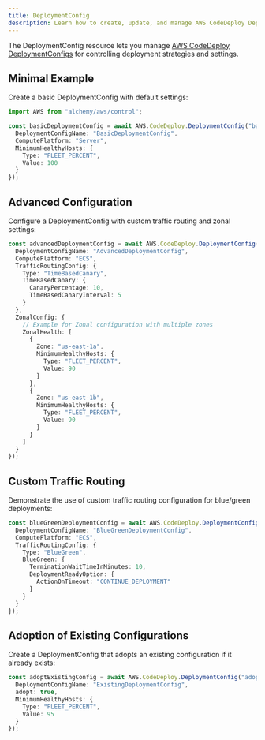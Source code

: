 ```yaml
---
title: DeploymentConfig
description: Learn how to create, update, and manage AWS CodeDeploy DeploymentConfigs using Alchemy Cloud Control.
---
```


The DeploymentConfig resource lets you manage [AWS CodeDeploy DeploymentConfigs](https://docs.aws.amazon.com/codedeploy/latest/userguide/) for controlling deployment strategies and settings.

## Minimal Example

Create a basic DeploymentConfig with default settings:

```ts
import AWS from "alchemy/aws/control";

const basicDeploymentConfig = await AWS.CodeDeploy.DeploymentConfig("basicDeploymentConfig", {
  DeploymentConfigName: "BasicDeploymentConfig",
  ComputePlatform: "Server",
  MinimumHealthyHosts: {
    Type: "FLEET_PERCENT",
    Value: 100
  }
});
```

## Advanced Configuration

Configure a DeploymentConfig with custom traffic routing and zonal settings:

```ts
const advancedDeploymentConfig = await AWS.CodeDeploy.DeploymentConfig("advancedDeploymentConfig", {
  DeploymentConfigName: "AdvancedDeploymentConfig",
  ComputePlatform: "ECS",
  TrafficRoutingConfig: {
    Type: "TimeBasedCanary",
    TimeBasedCanary: {
      CanaryPercentage: 10,
      TimeBasedCanaryInterval: 5
    }
  },
  ZonalConfig: {
    // Example for Zonal configuration with multiple zones
    ZonalHealth: [
      {
        Zone: "us-east-1a",
        MinimumHealthyHosts: {
          Type: "FLEET_PERCENT",
          Value: 90
        }
      },
      {
        Zone: "us-east-1b",
        MinimumHealthyHosts: {
          Type: "FLEET_PERCENT",
          Value: 90
        }
      }
    ]
  }
});
```

## Custom Traffic Routing

Demonstrate the use of custom traffic routing configuration for blue/green deployments:

```ts
const blueGreenDeploymentConfig = await AWS.CodeDeploy.DeploymentConfig("blueGreenDeploymentConfig", {
  DeploymentConfigName: "BlueGreenDeploymentConfig",
  ComputePlatform: "ECS",
  TrafficRoutingConfig: {
    Type: "BlueGreen",
    BlueGreen: {
      TerminationWaitTimeInMinutes: 10,
      DeploymentReadyOption: {
        ActionOnTimeout: "CONTINUE_DEPLOYMENT"
      }
    }
  }
});
```

## Adoption of Existing Configurations

Create a DeploymentConfig that adopts an existing configuration if it already exists:

```ts
const adoptExistingConfig = await AWS.CodeDeploy.DeploymentConfig("adoptExistingConfig", {
  DeploymentConfigName: "ExistingDeploymentConfig",
  adopt: true,
  MinimumHealthyHosts: {
    Type: "FLEET_PERCENT",
    Value: 95
  }
});
```